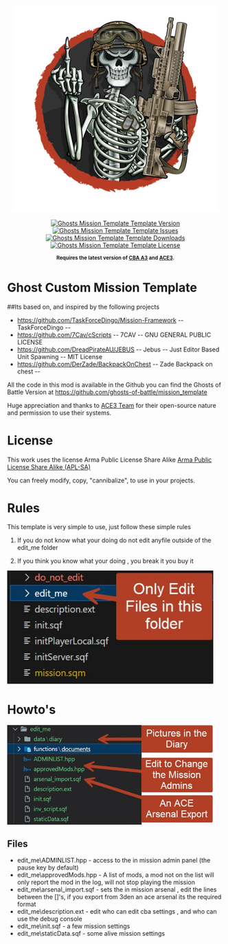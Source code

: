 <p align="center">
    <img src="delete_me\newlogo.png" width="480">
</p>

<p align="center">
    <a href="https://github.com/ghosts-of-battle/mission_template/releases/latest">
        <img src="https://img.shields.io/badge/Version-0.1.0-blue.svg?style=flat-square" alt="Ghosts Mission Template Template Version">
    </a>
    <a href="https://github.com/ghosts-of-battle/mission_template/issues">
        <img src="https://img.shields.io/github/issues-raw/YonVclaw/Mod_Template.svg?style=flat-square&label=Issues" alt="Ghosts Mission Template Template Issues">
    </a>
    <a href="https://github.com/ghosts-of-battle/mission_template/releases">
        <img src="https://img.shields.io/github/downloads/YonVclaw/Mod_Template/total.svg?style=flat-square&label=Downloads" alt="Ghosts Mission Template Template Downloads">
    </a>
    <a href="https://github.com/ghosts-of-battle/mission_template/blob/master/LICENSE">
        <img src="https://img.shields.io/badge/License-APL SA-blue" alt="Ghosts Mission Template Template License">
    </a>
</p>

<p align="center">
    <sup><strong>Requires the latest version of <a href="https://github.com/CBATeam/CBA_A3/releases">CBA A3</a> and <a href="https://github.com/acemod/ACE3/releases">ACE3</a>.<br/></strong></sup>
</p>

# Ghost Custom Mission Template

##Its based on, and inspired by the following projects

- https://github.com/TaskForceDingo/Mission-Framework  -- TaskForceDingo -- 
- https://github.com/7Cav/cScripts -- 7CAV --   GNU GENERAL PUBLIC LICENSE
- https://github.com/DreadPirateAU/JEBUS -- Jebus -- Just Editor Based Unit Spawning -- MIT License
- https://github.com/DerZade/BackpackOnChest -- Zade Backpack on chest --

All the code in this mod is available in the Github
you can find the Ghosts of Battle Version at https://github.com/ghosts-of-battle/mission_template

Huge appreciation and thanks to [ACE3 Team](http://ace3mod.com/team.html) for their open-source nature and permission to use their systems.

# License
This work uses the license Arma Public License Share Alike [Arma Public License Share Alike (APL-SA)](https://www.bohemia.net/community/licenses/arma-public-license-share-alike)

You can freely modify, copy, "cannibalize", to use in your projects.

# Rules
This template is very simple to use, just follow these simple rules
1. If you do not know what your doing do not edit anyfile outside of the edit_me folder

2. If you think you know what your doing , you break it you buy it

<img src="delete_me\folders.jpg" width="480">

# Howto's
<img src="delete_me\files.jpg" width="480">

## Files
- edit_me\ADMINLIST.hpp - access to the in mission admin panel (the pause key by default)
- edit_me\approvedMods.hpp - A list of mods, a mod not on the list will only report the mod in the log, will not stop playing the mission
- edit_me\arsenal_import.sqf - sets the in mission arsenal , edit the lines between the []'s, if you export from 3den an ace arsenal its the required format 
- edit_me\description.ext - edit who can edit cba settings , and who can use the debug console 
- edit_me\init.sqf - a few mission settings 
- edit_me\staticData.sqf - some alive mission settings



